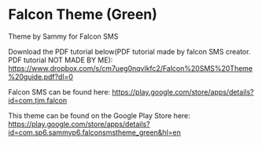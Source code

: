 # Falcon Theme (Green)
Theme by Sammy for Falcon SMS


Download the PDF tutorial below(PDF tutorial made by falcon SMS creator. PDF tutorial NOT MADE BY ME):
https://www.dropbox.com/s/cm7ueg0nqvlkfc2/Falcon%20SMS%20Theme%20guide.pdf?dl=0

Falcon SMS can be found here:
https://play.google.com/store/apps/details?id=com.tjm.falcon

This theme can be found on the Google Play Store here:
https://play.google.com/store/apps/details?id=com.sp6.sammyp6.falconsmstheme_green&hl=en
